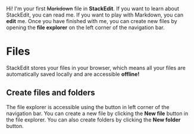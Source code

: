 Hi! I'm your first ~~Markdown~~ file in **StackEdit**. If you want to learn about StackEdit, you can read me. If you want to play with Markdown, you can **edit** me. Once you have finished with me, you can create new files by opening the **file explorer** on the left corner of the navigation bar.
# Files

StackEdit stores your files in your browser, which means all your files are automatically saved locally and are accessible **offline!**

## Create files and folders

The file explorer is accessible using the button in left corner of the navigation bar. You can create a new file by clicking the **New file** button in the file explorer. You can also create folders by clicking the **New folder** button.
